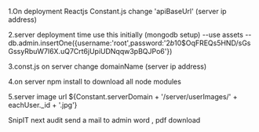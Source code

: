 <!-- Important -->
1.On deployment Reactjs Constant.js change 'apiBaseUrl' (server ip address)

2.server deployment time use this initially (mongodb setup)
--use assets
--db.admin.insertOne({username:'root',password:'$2b$10$OqFREQs5HND/sGsGssyRbuW7l6X.uQ7Crt6jUpiUDNqqw3pBQJPo6'})

3.const.js on server change domainName (server ip address)

4.on server npm install to download all node modules

5.server image url ${Constant.serverDomain + '/server/userImages/' + eachUser._id + '.jpg'}


<!-- Important -->
SnipIT
next audit send a mail to admin 
word , pdf download